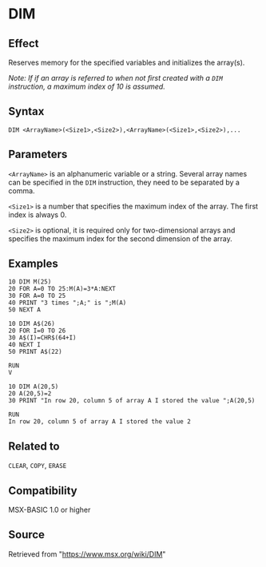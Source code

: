 # DIM

## Effect

Reserves memory for the specified variables and initializes the array(s).

_Note: If if an array is referred to when not first created with a `DIM` instruction, a maximum index of 10 is assumed._

## Syntax

`DIM <ArrayName>(<Size1>,<Size2>),<ArrayName>(<Size1>,<Size2>),...`

## Parameters

`<ArrayName>` is an alphanumeric variable or a string. Several array names can be specified in the `DIM` instruction, they need to be separated by a comma.

`<Size1>` is a number that specifies the maximum index of the array. The first index is always 0.

`<Size2>` is optional, it is required only for two-dimensional arrays and specifies the maximum index for the second dimension of the array.

## Examples

```basic
10 DIM M(25)
20 FOR A=0 TO 25:M(A)=3*A:NEXT
30 FOR A=0 TO 25
40 PRINT "3 times ";A;" is ";M(A)
50 NEXT A
```
```basic
10 DIM A$(26)
20 FOR I=0 TO 26
30 A$(I)=CHR$(64+I)
40 NEXT I
50 PRINT A$(22)
 
RUN
V
```
```basic
10 DIM A(20,5)
20 A(20,5)=2
30 PRINT "In row 20, column 5 of array A I stored the value ";A(20,5)
 
RUN
In row 20, column 5 of array A I stored the value 2
```

## Related to

`CLEAR`, `COPY`, `ERASE`

## Compatibility

MSX-BASIC 1.0 or higher

## Source

Retrieved from "https://www.msx.org/wiki/DIM"
